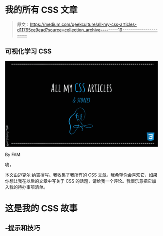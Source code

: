 # 我的所有 CSS 文章

> 原文：<https://medium.com/geekculture/all-my-css-articles-d11765ce9ead?source=collection_archive---------19----------------------->

## 可视化学习 CSS

![](img/77399a2aea3621a7286b080156c34e45.png)

By FAM

嗨，

本文由[迈克尔·纳吉](https://medium.com/u/6f90e266311f?source=post_page-----d11765ce9ead--------------------------------)撰写。我收集了我所有的 CSS 文章。我希望你会喜欢它，如果你想让我在以后的文章中写关于 CSS 的话题，请给我一个评论。我很乐意把它加入我的待办事项清单。

# 这是我的 CSS 故事

## -提示和技巧